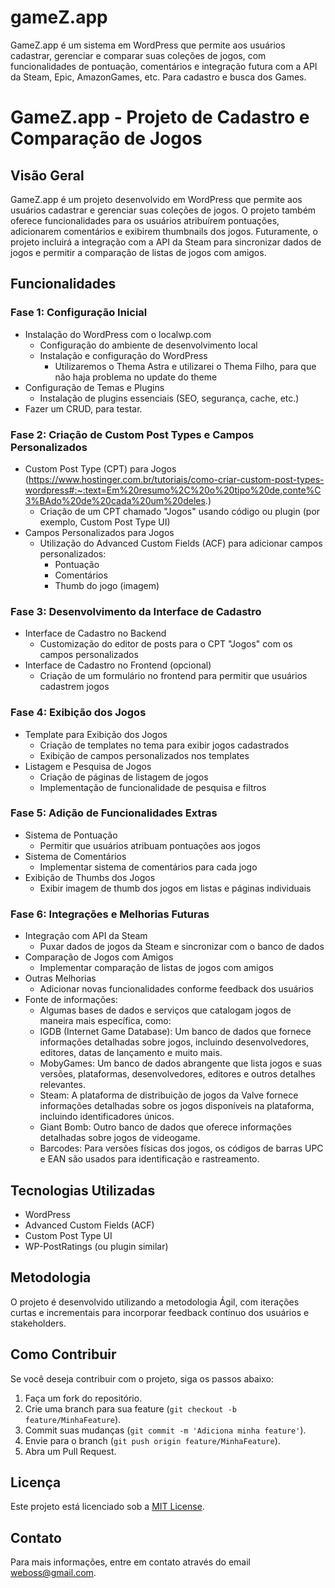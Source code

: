 # gameZ.app
GameZ.app é um sistema em WordPress que permite aos usuários cadastrar, gerenciar e comparar suas coleções de jogos, com funcionalidades de pontuação, comentários e integração futura com a API da Steam, Epic, AmazonGames, etc. Para cadastro e busca dos Games. 


# GameZ.app - Projeto de Cadastro e Comparação de Jogos

## Visão Geral

GameZ.app é um projeto desenvolvido em WordPress que permite aos usuários cadastrar e gerenciar suas coleções de jogos. O projeto também oferece funcionalidades para os usuários atribuírem pontuações, adicionarem comentários e exibirem thumbnails dos jogos. Futuramente, o projeto incluirá a integração com a API da Steam para sincronizar dados de jogos e permitir a comparação de listas de jogos com amigos.

## Funcionalidades

### Fase 1: Configuração Inicial
- Instalação do WordPress com o localwp.com
  - Configuração do ambiente de desenvolvimento local
  - Instalação e configuração do WordPress
    - Utilizaremos o Thema Astra e utilizarei o Thema Filho, para que não haja problema no update do theme
- Configuração de Temas e Plugins
  - Instalação de plugins essenciais (SEO, segurança, cache, etc.)
- Fazer um CRUD, para testar.

### Fase 2: Criação de Custom Post Types e Campos Personalizados
- Custom Post Type (CPT) para Jogos (https://www.hostinger.com.br/tutoriais/como-criar-custom-post-types-wordpress#:~:text=Em%20resumo%2C%20o%20tipo%20de,conte%C3%BAdo%20de%20cada%20um%20deles.)
  - Criação de um CPT chamado "Jogos" usando código ou plugin (por exemplo, Custom Post Type UI)
- Campos Personalizados para Jogos
  - Utilização do Advanced Custom Fields (ACF) para adicionar campos personalizados:
    - Pontuação
    - Comentários
    - Thumb do jogo (imagem)

### Fase 3: Desenvolvimento da Interface de Cadastro
- Interface de Cadastro no Backend
  - Customização do editor de posts para o CPT "Jogos" com os campos personalizados
- Interface de Cadastro no Frontend (opcional)
  - Criação de um formulário no frontend para permitir que usuários cadastrem jogos

### Fase 4: Exibição dos Jogos
- Template para Exibição dos Jogos
  - Criação de templates no tema para exibir jogos cadastrados
  - Exibição de campos personalizados nos templates
- Listagem e Pesquisa de Jogos
  - Criação de páginas de listagem de jogos
  - Implementação de funcionalidade de pesquisa e filtros

### Fase 5: Adição de Funcionalidades Extras
- Sistema de Pontuação
  - Permitir que usuários atribuam pontuações aos jogos
- Sistema de Comentários
  - Implementar sistema de comentários para cada jogo
- Exibição de Thumbs dos Jogos
  - Exibir imagem de thumb dos jogos em listas e páginas individuais

### Fase 6: Integrações e Melhorias Futuras
- Integração com API da Steam
  - Puxar dados de jogos da Steam e sincronizar com o banco de dados
- Comparação de Jogos com Amigos
  - Implementar comparação de listas de jogos com amigos
- Outras Melhorias
  - Adicionar novas funcionalidades conforme feedback dos usuários
- Fonte de informações:
  - Algumas bases de dados e serviços que catalogam jogos de maneira mais específica, como:
  - IGDB (Internet Game Database): Um banco de dados que fornece informações detalhadas sobre jogos, incluindo desenvolvedores, editores, datas de lançamento e muito mais.
  - MobyGames: Um banco de dados abrangente que lista jogos e suas versões, plataformas, desenvolvedores, editores e outros detalhes relevantes.
  - Steam: A plataforma de distribuição de jogos da Valve fornece informações detalhadas sobre os jogos disponíveis na plataforma, incluindo identificadores únicos.
  - Giant Bomb: Outro banco de dados que oferece informações detalhadas sobre jogos de videogame.
  - Barcodes: Para versões físicas dos jogos, os códigos de barras UPC e EAN são usados para identificação e rastreamento.

## Tecnologias Utilizadas
- WordPress
- Advanced Custom Fields (ACF)
- Custom Post Type UI
- WP-PostRatings (ou plugin similar)

## Metodologia
O projeto é desenvolvido utilizando a metodologia Ágil, com iterações curtas e incrementais para incorporar feedback contínuo dos usuários e stakeholders.

## Como Contribuir
Se você deseja contribuir com o projeto, siga os passos abaixo:
1. Faça um fork do repositório.
2. Crie uma branch para sua feature (`git checkout -b feature/MinhaFeature`).
3. Commit suas mudanças (`git commit -m 'Adiciona minha feature'`).
4. Envie para o branch (`git push origin feature/MinhaFeature`).
5. Abra um Pull Request.

## Licença
Este projeto está licenciado sob a [MIT License](LICENSE).

## Contato
Para mais informações, entre em contato através do email [weboss@gmail.com](mailto:weboss@gmail.com).
